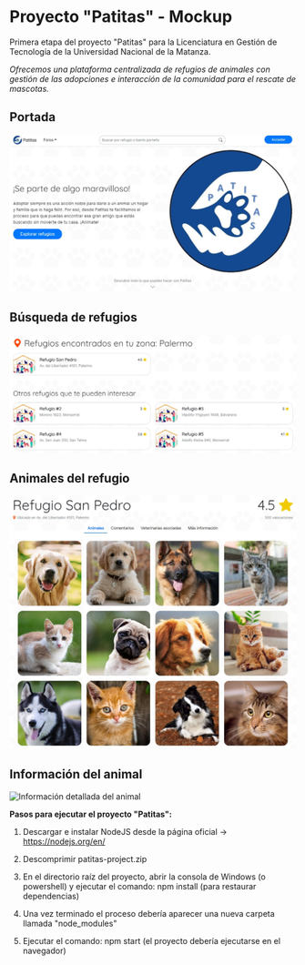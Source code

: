 # Proyecto "Patitas" - Mockup

Primera etapa del proyecto "Patitas" para la Licenciatura en Gestión de Tecnología de la Universidad Nacional de la Matanza.

*Ofrecemos una plataforma centralizada de refugios de animales con gestión de las adopciones e interacción de la comunidad para el rescate de mascotas.*

## Portada

![Portada del proyecto](/public/img/screenshots/patitas_portada.jpg)

## Búsqueda de refugios

![Resultados de búsqueda de refugios](/public/img/screenshots/patitas_lista_refugios.jpg)

## Animales del refugio

![Listado de animales del refugio](/public/img/screenshots/patitas_refugio_animales.jpg)

## Información del animal

![Información detallada del animal](/public/img/screenshots/patitas_informaci%C3%B3n_animal.jpg)

**Pasos para ejecutar el proyecto "Patitas":**

1. Descargar e instalar NodeJS desde la página oficial -> https://nodejs.org/en/

2. Descomprimir patitas-project.zip

3. En el directorio raíz del proyecto, abrir la consola de Windows (o powershell) y ejecutar el comando: npm install (para restaurar dependencias)

4. Una vez terminado el proceso debería aparecer una nueva carpeta llamada "node_modules"

5. Ejecutar el comando: npm start (el proyecto debería ejecutarse en el navegador)